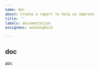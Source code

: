 ```yaml
---
name: doc
about: Create a report to help us improve
title: ''
labels: documentation
assignees: weihongbin1

---
```


## doc
abc

